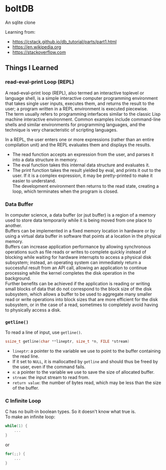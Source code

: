 # boltDB

An sqlite clone

Learning from:
- https://cstack.github.io/db_tutorial/parts/part1.html
- https://en.wikipedia.org
- https://stackoverflow.com

## Things I Learned

### read-eval-print Loop (REPL)

A read–eval–print loop (REPL), also termed an interactive toplevel or language shell, is a simple interactive computer programming environment that takes single user inputs, executes them, and returns the result to the user; a program written in a REPL environment is executed piecewise.  
The term usually refers to programming interfaces similar to the classic Lisp machine interactive environment. Common examples include command-line shells and similar environments for programming languages, and the technique is very characteristic of scripting languages.  

In a REPL, the user enters one or more expressions (rather than an entire compilation unit) and the REPL evaluates them and displays the results.  
- The read function accepts an expression from the user, and parses it into a data structure in memory. 
- The eval function takes this internal data structure and evaluates it. 
- The print function takes the result yielded by eval, and prints it out to the user. If it is a complex expression, it may be pretty-printed to make it easier to understand.  
The development environment then returns to the read state, creating a loop, which terminates when the program is closed.

### Data Buffer

In computer science, a data buffer (or jsut buffer) is a region of a memory used to store data temporarily while it is being moved from one place to another.  
Buffers can be implemented in a fixed memory location in hardware or by using a virtual data buffer in software that points at a location in the physical memory.  
Buffers can increase application performance by allowing synchronous operations such as file reads or writes to complete quickly instead of blocking while waiting for hardware interrupts to access a physical disk subsystem; instead, an operating system can immediately return a successful result from an API call, allowing an application to continue processing while the kernel completes the disk operation in the background.  
Further benefits can be achieved if the application is reading or writing small blocks of data that do not correspond to the block size of the disk subsystem, which allows a buffer to be used to aggregate many smaller read or write operations into block sizes that are more efficient for the disk subsystem, or in the case of a read, sometimes to completely avoid having to physically access a disk.

### `getline()`

To read a line of input, use `getline()`.

```c
ssize_t getline(char **lineptr, size_t *n, FILE *stream)
```

- `lineptr`: a pointer to the variable we use to point to the buffer containing the read line.  
- If it set to `NULL`, it is mallocatted by `getline` and should thus be freed by the user, even if the command fails.
- `n`: a pointer to the variable we use to save the size of allocated buffer.
- `stream`: the input stream to read from.
- `return value`: the number of bytes read, which may be less than the size of the buffer.

### C Infinite Loop

C has no built-in boolean types. So it doesn't know what true is.  
To make an infinite loop:

```c
while(1) {
    ...
}
```

or

```c
for(;;) {
    ...
}
```